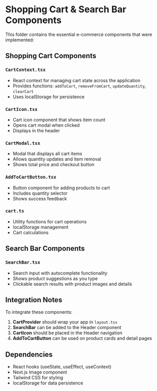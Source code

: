 # Shopping Cart & Search Bar Components

This folder contains the essential e-commerce components that were implemented:

## Shopping Cart Components

### `CartContext.tsx`
- React context for managing cart state across the application
- Provides functions: `addToCart`, `removeFromCart`, `updateQuantity`, `clearCart`
- Uses localStorage for persistence

### `CartIcon.tsx`
- Cart icon component that shows item count
- Opens cart modal when clicked
- Displays in the header

### `CartModal.tsx`
- Modal that displays all cart items
- Allows quantity updates and item removal
- Shows total price and checkout button

### `AddToCartButton.tsx`
- Button component for adding products to cart
- Includes quantity selector
- Shows success feedback

### `cart.ts`
- Utility functions for cart operations
- localStorage management
- Cart calculations

## Search Bar Components

### `SearchBar.tsx`
- Search input with autocomplete functionality
- Shows product suggestions as you type
- Clickable search results with product images and details

## Integration Notes

To integrate these components:

1. **CartProvider** should wrap your app in `layout.tsx`
2. **SearchBar** can be added to the Header component
3. **CartIcon** should be placed in the Header navigation
4. **AddToCartButton** can be used on product cards and detail pages

## Dependencies

- React hooks (useState, useEffect, useContext)
- Next.js Image component
- Tailwind CSS for styling
- localStorage for data persistence
